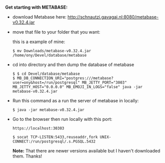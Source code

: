 **Get starting with METABASE:**

- download Metabase here: http://schnautzi.gavagai.nl:8080/metabase-v0.32.4.jar

- move that file to your folder that you want:

  this is a example of mine: 

  ``` 
  $ mv Downloads/metabase-v0.32.4.jar /home/ony/Devel/database/metabase
  ```

- cd into directory and then dump the database of metabase

  ```
  $ $ cd Devel/database/metabase
  $ MB_DB_CONNECTION_URI="postgres:///metabase?user=ony&host=/run/postgresql" MB_JETTY_PORT="3003" MB_JETTY_HOST="0.0.0.0" MB_EMOJI_IN_LOGS="false" java -jar metabase-v0.32.4.jar
  ```

  

- Run this command as a  run the server of metabase in locally:

  ````
  $ java -jar metabase-v0.32.4.jar
  ````

- Go to the browser then run locally with this port:

  ```
  https://localhost:30303
  ```

  ```
  $ socat TCP-LISTEN:5433,reuseaddr,fork UNIX-CONNECT:/run/postgresql/.s.PGSQL.5432
  ```


  **Note:** That there are newer versions available but I haven't downloaded them. Thanks!

